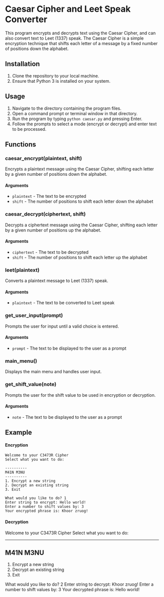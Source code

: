 # Caesar Cipher and Leet Speak Converter

This program encrypts and decrypts text using the Caesar Cipher, and can also convert text to Leet (1337) speak. The Caesar Cipher is a simple encryption technique that shifts each letter of a message by a fixed number of positions down the alphabet.

## Installation

1. Clone the repository to your local machine.
2. Ensure that Python 3 is installed on your system.

## Usage

1. Navigate to the directory containing the program files.
2. Open a command prompt or terminal window in that directory.
3. Run the program by typing `python caesar.py` and pressing Enter.
4. Follow the prompts to select a mode (encrypt or decrypt) and enter text to be processed.

## Functions

### caesar_encrypt(plaintext, shift)

Encrypts a plaintext message using the Caesar Cipher, shifting each letter by a given number of positions down the alphabet.

#### Arguments

* `plaintext` - The text to be encrypted
* `shift` - The number of positions to shift each letter down the alphabet

### caesar_decrypt(ciphertext, shift)

Decrypts a ciphertext message using the Caesar Cipher, shifting each letter by a given number of positions up the alphabet.

#### Arguments

* `ciphertext` - The text to be decrypted
* `shift` - The number of positions to shift each letter up the alphabet

### leet(plaintext)

Converts a plaintext message to Leet (1337) speak.

#### Arguments

* `plaintext` - The text to be converted to Leet speak

### get_user_input(prompt)

Prompts the user for input until a valid choice is entered.

#### Arguments

* `prompt` - The text to be displayed to the user as a prompt

### main_menu()

Displays the main menu and handles user input.

### get_shift_value(note)

Prompts the user for the shift value to be used in encryption or decryption.

#### Arguments

* `note` - The text to be displayed to the user as a prompt

## Example

#### Encryption
```
Welcome to your C3473R Cipher
Select what you want to do:

----------
M41N M3NU
----------
1. Encrypt a new string
2. Decrypt an existing string
3. Exit

What would you like to do? 1
Enter string to encrypt: Hello world!
Enter a number to shift values by: 3
Your encrypted phrase is: Khoor zruog!
```

#### Decryption
Welcome to your C3473R Cipher
Select what you want to do:

----------
M41N M3NU
----------
1. Encrypt a new string
2. Decrypt an existing string
3. Exit

What would you like to do? 2
Enter string to decrypt: Khoor zruog!
Enter a number to shift values by: 3
Your decrypted phrase is: Hello world!
